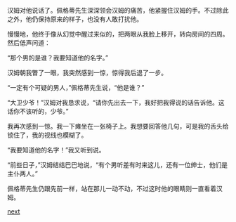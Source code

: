 
汉姆对他说话了。佩格蒂先生深深领会汉姆的痛苦，他紧握住汉姆的手。不过除此之外，他仍保持原来的样子，也没有人敢打扰他。

慢慢地，他终于像从幻觉中醒过来似的，把两眼从我脸上移开，转向房间的四周。然后低声问道：

“那个男的是谁？我要知道他的名字。”

汉姆朝我瞥了一眼，我突然感到一惊，惊得我后退了一步。

“一定有个可疑的男人，”佩格蒂先生说，“他是谁？”

“大卫少爷！”汉姆对我恳求说，“请你先出去一下，我好把我得说的话告诉他。这话你不该听的，少爷。”

我再次感到一惊。我一下瘫坐在一张椅子上。我想要回答他几句，可是我的舌头给锁住了，我的视线也模糊了。

“我要知道他的名字！”我又听到说。

“前些日子，”汉姆结结巴巴地说，“有个男听差有时来这儿，还有一位绅士，他们是主仆两人。”

佩格蒂先生仍跟先前一样，站在那儿一动不动，不过这时他的眼睛则一直看着汉姆。

[next](page405.md)
